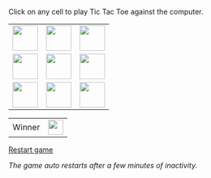 Click on any cell to play Tic Tac Toe against the computer.

| | | |
| -- | -- | -- |
| [<img src="https://express.christianjuth.com/tic-tac-toe/tile?noFingerprint=true&x=0&y=0" width="50" />](https://express.christianjuth.com/tic-tac-toe/move?noFingerprint=true&redirect=https://github.com/christianjuth&x=0&y=0) | [<img src="https://express.christianjuth.com/tic-tac-toe/tile?noFingerprint=true&x=1&y=0" width="50" />](https://express.christianjuth.com/tic-tac-toe/move?noFingerprint=true&redirect=https://github.com/christianjuth&x=1&y=0) | [<img src="https://express.christianjuth.com/tic-tac-toe/tile?noFingerprint=true&x=2&y=0" width="50" />](https://express.christianjuth.com/tic-tac-toe/move?noFingerprint=true&redirect=https://github.com/christianjuth&x=2&y=0) |
| [<img src="https://express.christianjuth.com/tic-tac-toe/tile?noFingerprint=true&x=0&y=1" width="50" />](https://express.christianjuth.com/tic-tac-toe/move?noFingerprint=true&redirect=https://github.com/christianjuth&x=0&y=1) | [<img src="https://express.christianjuth.com/tic-tac-toe/tile?noFingerprint=true&x=1&y=1" width="50" />](https://express.christianjuth.com/tic-tac-toe/move?noFingerprint=true&redirect=https://github.com/christianjuth&x=1&y=1) | [<img src="https://express.christianjuth.com/tic-tac-toe/tile?noFingerprint=true&x=2&y=1" width="50" />](https://express.christianjuth.com/tic-tac-toe/move?noFingerprint=true&redirect=https://github.com/christianjuth&x=2&y=1) |
| [<img src="https://express.christianjuth.com/tic-tac-toe/tile?noFingerprint=true&x=0&y=2" width="50" />](https://express.christianjuth.com/tic-tac-toe/move?noFingerprint=true&redirect=https://github.com/christianjuth&x=0&y=2) | [<img src="https://express.christianjuth.com/tic-tac-toe/tile?noFingerprint=true&x=1&y=2" width="50" />](https://express.christianjuth.com/tic-tac-toe/move?noFingerprint=true&redirect=https://github.com/christianjuth&x=1&y=2) | [<img src="https://express.christianjuth.com/tic-tac-toe/tile?noFingerprint=true&x=2&y=2" width="50" />](https://express.christianjuth.com/tic-tac-toe/move?noFingerprint=true&redirect=https://github.com/christianjuth&x=2&y=2) |

| | |
| -- | -- |
| Winner | <img src="https://express.christianjuth.com/tic-tac-toe/winner?noFingerprint=true" width="30" /> |

<a href="https://express.christianjuth.com/tic-tac-toe/restart?noFingerprint=true&redirect=https://github.com/christianjuth">Restart game</a>

_The game auto restarts after a few minutes of inactivity._
